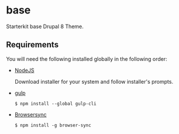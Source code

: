 # base
Starterkit base Drupal 8 Theme.


## Requirements

You will need the following installed globally in the following order:

- [NodeJS](https://nodejs.org/en/)

    Download installer for your system and follow installer's prompts.

- [gulp](https://gulpjs.com/)
    ```
    $ npm install --global gulp-cli
    ```
- [Browsersync](https://browsersync.io/)
    ```
    $ npm install -g browser-sync
    ```